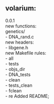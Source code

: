 ## volarium:

0.0.1  
	new functions:  
	genetics/  
		- DNA_rand.c  
	new headers:  
		- libgene.h  
	new Makefile rules:  
		- all  
		- tests  
		- objs_dir  
		- DNA_tests  
		- clean  
		- tests_clean  
		- fclean  
		- re 
	Added README;  
